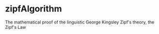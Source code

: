 # zipfAlgorithm
The mathematical proof of the linguistic George Kingsley Zipf's theory, the Zipf's Law
